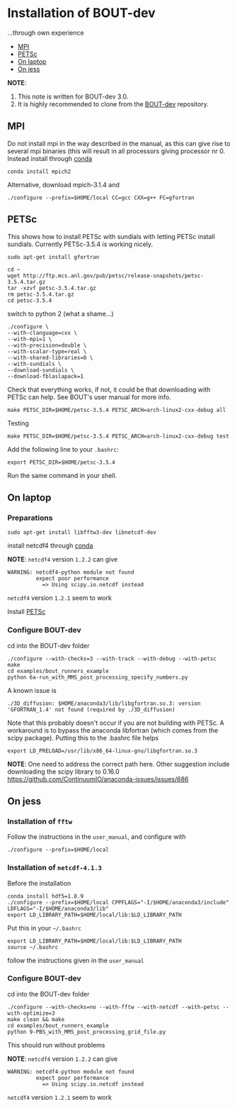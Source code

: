 # Installation of BOUT-dev

...through own experience

- [MPI](#mpi)
- [PETSc](#petsc)
- [On laptop](#on-laptop)
- [On jess](#on-jess)

**NOTE**: 

1. This note is written for BOUT-dev 3.0.
2. It is highly recommended to clone from the [BOUT-dev](https://github.com/boutproject/BOUT-dev) repository.

## MPI
Do not install mpi in the way described in the manual, as this can give rise to
several mpi binaries (this will result in all processors giving processor nr 0.
Instead install through [conda](python.md)

```
conda install mpich2
```

Alternative, download mpich-3.1.4 and

```
./configure --prefix=$HOME/local CC=gcc CXX=g++ FC=gfortran
```

## PETSc
This shows how to install PETSc with sundials with letting PETSc install
sundials.
Currently PETSc-3.5.4 is working nicely.
```
sudo apt-get install gfortran
```

```
cd ~
wget http://ftp.mcs.anl.gov/pub/petsc/release-snapshots/petsc-3.5.4.tar.gz
tar -xzvf petsc-3.5.4.tar.gz
rm petsc-3.5.4.tar.gz
cd petsc-3.5.4
```

switch to python 2 (what a shame...)

```
./configure \
--with-clanguage=cxx \
--with-mpi=1 \
--with-precision=double \
--with-scalar-type=real \
--with-shared-libraries=0 \
--with-sundials \
--download-sundials \
--download-fblaslapack=1
```

Check that everything works, if not, it could be that downloading with PETSc
can help. See BOUT's user manual for more info.

```
make PETSC_DIR=$HOME/petsc-3.5.4 PETSC_ARCH=arch-linux2-cxx-debug all
```

Testing

```
make PETSC_DIR=$HOME/petsc-3.5.4 PETSC_ARCH=arch-linux2-cxx-debug test
```

Add the following line to your `.bashrc`:

```
export PETSC_DIR=$HOME/petsc-3.5.4
```

Run the same command in your shell.

## On laptop
### Preparations
```
sudo apt-get install libfftw3-dev libnetcdf-dev
```
install netcdf4 through [conda](python.md)

**NOTE**: `netcdf4` version `1.2.2` can give

```
WARNING: netcdf4-python module not found
         expect poor performance
           => Using scipy.io.netcdf instead
```

`netcdf4` version `1.2.1` seem to work

Install [PETSc](#petsc)



### Configure BOUT-dev
cd into the BOUT-dev folder
```
./configure --with-checks=3 --with-track --with-debug --with-petsc
make
cd examples/bout_runners_example
python 6a-run_with_MMS_post_processing_specify_numbers.py
```
A known issue is
```
./3D_diffusion: $HOME/anaconda3/lib/libgfortran.so.3: version 'GFORTRAN_1.4' not found (required by ./3D_diffusion)
```
Note that this probably doesn't occur if you are not building with PETSc.
A workaround is to bypass the anaconda libfortran (which comes from the scipy
package). Putting this to the .bashrc file helps
```
export LD_PRELOAD=/usr/lib/x86_64-linux-gnu/libgfortran.so.3
```
**NOTE**: One need to address the correct path here. Other suggestion include
downloading the scipy library to 0.16.0
https://github.com/ContinuumIO/anaconda-issues/issues/686

## On jess
### Installation of `fftw`
Follow the instructions in the `user_manual`, and configure with
```
./configure --prefix=$HOME/local
```
### Installation of `netcdf-4.1.3`
Before the installation
```
conda install hdf5=1.8.9
./configure --prefix=$HOME/local CPPFLAGS="-I/$HOME/anaconda3/include" LDFLAGS="-I/$HOME/anaconda3/lib"
export LD_LIBRARY_PATH=$HOME/local/lib:$LD_LIBRARY_PATH
```
Put this in your `~/.bashrc`
```
export LD_LIBRARY_PATH=$HOME/local/lib:$LD_LIBRARY_PATH
source ~/.bashrc
```
follow the instructions given in the `user_manual`

### Configure BOUT-dev
cd into the BOUT-dev folder
```
./configure --with-checks=no --with-fftw --with-netcdf --with-petsc --with-optimize=3
make clean && make
cd examples/bout_runners_example
python 9-PBS_with_MMS_post_processing_grid_file.py
```
This should run without problems

**NOTE**: `netcdf4` version `1.2.2` can give

```
WARNING: netcdf4-python module not found
         expect poor performance
           => Using scipy.io.netcdf instead
```

`netcdf4` version `1.2.1` seem to work
